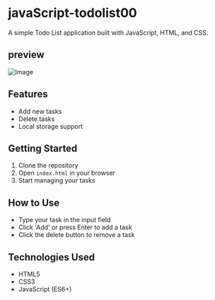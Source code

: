 # javaScript-todolist00
A simple Todo List application built with JavaScript, HTML, and CSS.

## preview

![Image](https://github.com/user-attachments/assets/2f62ce51-39e1-45fd-b3e8-228cd37f260b)


## Features
- Add new tasks
- Delete tasks
- Local storage support

## Getting Started
1. Clone the repository
2. Open `index.html` in your browser
3. Start managing your tasks

## How to Use
- Type your task in the input field
- Click 'Add' or press Enter to add a task
- Click the delete button to remove a task

## Technologies Used
- HTML5
- CSS3
- JavaScript (ES6+)
